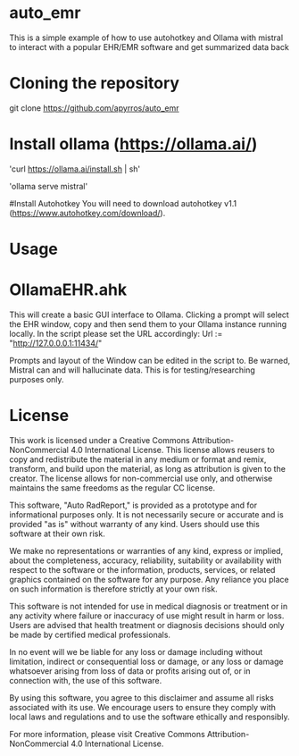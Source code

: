 # auto_emr
This is a simple example of how to use autohotkey and Ollama with mistral to interact with a popular EHR/EMR software and get summarized data back

# Cloning the repository
git clone https://github.com/apyrros/auto_emr

# Install ollama (https://ollama.ai/)
'curl https://ollama.ai/install.sh | sh'

'ollama serve mistral'

#Install Autohotkey
You will need to download autohotkey v1.1 (https://www.autohotkey.com/download/).


# Usage
# OllamaEHR.ahk
This will create a basic GUI interface to Ollama. Clicking a prompt will select the EHR window, copy and then send them to your Ollama instance running locally.
In the script please set the URL accordingly: 
Url := "http://127.0.0.0.1:11434/"

Prompts and layout of the Window can be edited in the script to.
Be warned, Mistral can and will hallucinate data.
This is for testing/researching purposes only. 

# License
This work is licensed under a Creative Commons Attribution-NonCommercial 4.0 International License. This license allows reusers to copy and redistribute the material in any medium or format and remix, transform, and build upon the material, as long as attribution is given to the creator. The license allows for non-commercial use only, and otherwise maintains the same freedoms as the regular CC license.

This software, "Auto RadReport," is provided as a prototype and for informational purposes only. It is not necessarily secure or accurate and is provided "as is" without warranty of any kind. Users should use this software at their own risk.

We make no representations or warranties of any kind, express or implied, about the completeness, accuracy, reliability, suitability or availability with respect to the software or the information, products, services, or related graphics contained on the software for any purpose. Any reliance you place on such information is therefore strictly at your own risk.

This software is not intended for use in medical diagnosis or treatment or in any activity where failure or inaccuracy of use might result in harm or loss. Users are advised that health treatment or diagnosis decisions should only be made by certified medical professionals.

In no event will we be liable for any loss or damage including without limitation, indirect or consequential loss or damage, or any loss or damage whatsoever arising from loss of data or profits arising out of, or in connection with, the use of this software.

By using this software, you agree to this disclaimer and assume all risks associated with its use. We encourage users to ensure they comply with local laws and regulations and to use the software ethically and responsibly.

For more information, please visit Creative Commons Attribution-NonCommercial 4.0 International License.
